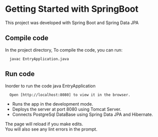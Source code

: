 # Getting Started with SpringBoot

This project was developed with Spring Boot and Spring Data JPA

## Compile code

In the project directory, To compile the code, you can run:

      javac EntryApplication.java

## Run code
Inorder to run the code
      java EntryApplication
      
      Open [http://localhost:8080] to view it in the browser.
* Runs the app in the development mode. 
* Deploys the server at port 8080 using Tomcat Server.
* Connects PostgreSql DataBase using Spring Data JPA and Hibernate.

The page will reload if you make edits.\
You will also see any lint errors in the prompt.
